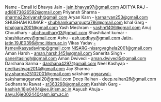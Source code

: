 Name - Email id
Bhavya Jain - jain.bhavya97@gmail.com
ADITYA RAJ - adi8873826592@gmail.com
Priyansh Sharma - sharma22priyansh@gmail.com
Aryan Karn - karnaryan253@gmail.com
SHUBHAM KUMAR - shubhamkumargupta786@gmail.com
Ishal Garg - ishalgarg2001@gmail.com
Yash Meshram - yashm1406@gmail.com
Anuj Choudhary - abchoudhary13@gmail.com
Shashikant kumar - shashitarwey@gmail.com
Ashu - ash.updhyy@gmail.com
Jatin-jatin.19JE0396@mc.iitism.ac.in
Vikas Yadav -itsmevikasyadavlmp@gmail.com
NISARG-nisargvaghela2001@gmail.com
Aman Harsh - aman.harsh.1451@gmail.com
Sanerita Singh - saneritasingh@gmail.com
Aman Dwivedi - aman.dwivedi5@gmail.com
Darshana Sarma - darshana4297@gmail.com
Neel Kashyap - neelkashyap2014@gmail.com
Jay Sharma - jay.sharma25102001@gmail.com
saksham aggarwal-sakshamaggarwal20@gmail.com
Deep Ralhan - deep.ralhan26@gmail.com
Sudhanshu Rawat - sr363298@gmail.com
Kashish Garg - kashish.18je0404@ee.iitism.ac.in
Aayush Ahuja - aayu.16je002440@am.ism.ac.in
